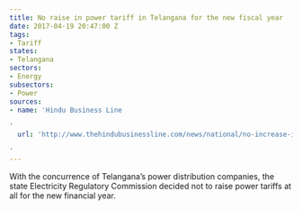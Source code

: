 ```yaml
---
title: No raise in power tariff in Telangana for the new fiscal year
date: 2017-04-19 20:47:00 Z
tags:
- Tariff
states:
- Telangana
sectors:
- Energy
subsectors:
- Power
sources:
- name: 'Hindu Business Line

'
  url: 'http://www.thehindubusinessline.com/news/national/no-increase-in-power-tariff-in-telangana/article9640369.ece

'
---
```


With the concurrence of Telangana’s power distribution companies, the state Electricity Regulatory Commission decided not to raise power tariffs at all for the new financial year.
